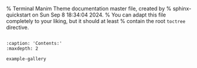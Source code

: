 % Terminal Manim Theme documentation master file, created by
% sphinx-quickstart on Sun Sep  8 18:34:04 2024.
% You can adapt this file completely to your liking, but it should at least
% contain the root `toctree` directive.


```{include} ../../README.md
```


```{toctree}
:caption: 'Contents:'
:maxdepth: 2

example-gallery
```
